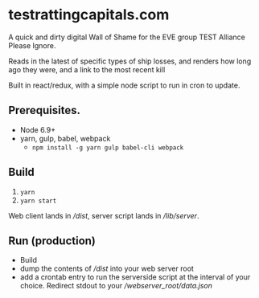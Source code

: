 # testrattingcapitals.com

A quick and dirty digital Wall of Shame for the EVE group TEST Alliance Please Ignore.

Reads in the latest of specific types of ship losses, and renders how long ago they were, and a link to the most recent kill

Built in react/redux, with a simple node script to run in cron to update.

## Prerequisites.

* Node 6.9+
* yarn, gulp, babel, webpack
  * `npm install -g yarn gulp babel-cli webpack`

## Build

1. ``yarn``
2. ``yarn start``

Web client lands in _/dist_, server script lands in _/lib/server_.

## Run (production)

* Build
* dump the contents of _/dist_ into your web server root
* add a crontab entry to run the serverside script at the interval of your choice. Redirect stdout to your _/webserver_root/data.json_
